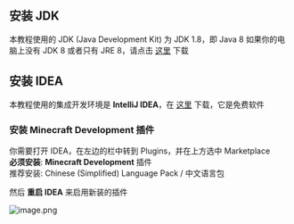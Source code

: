 ## 安装 JDK

本教程使用的 JDK (Java Development Kit) 为 JDK 1.8，即 Java 8
如果你的电脑上没有 JDK 8 或者只有 JRE 8，请点击 [这里](https://adoptium.net/zh-CN/temurin/releases/?version=8) 下载

## 安装 IDEA

本教程使用的集成开发环境是 __IntelliJ IDEA__，在 [这里](https://www.jetbrains.com/zh-cn/idea/download/download-thanks.html?platform=windows&code=IIC) 下载，它是免费软件  

### 安装 Minecraft Development 插件

你需要打开 IDEA，在左边的栏中转到 Plugins，并在上方选中 Marketplace  
__必须安装__: __Minecraft Development__ 插件  
推荐安装: Chinese (Simplified) Language Pack / 中文语言包  

然后 __重启 IDEA__ 来启用新装的插件

![image.png](https://s2.loli.net/2023/08/13/d8mTeKSNvG2nyVt.png)  
